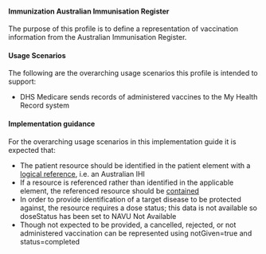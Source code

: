 #### Immunization Australian Immunisation Register
The purpose of this profile is to define a representation of vaccination information from the Australian Immunisation Register.

#### Usage Scenarios
The following are the overarching usage scenarios this profile is intended to support:
* DHS Medicare sends records of administered vaccines to the My Health Record system

#### Implementation guidance
For the overarching usage scenarios in this implementation guide it is expected that:
* The patient resource should be identified in the patient element with a [logical reference](https://www.hl7.org/fhir/STU3/references.html#logical), i.e. an Australian IHI
* If a resource is referenced rather than identified in the applicable element, the referenced resource should be [contained](https://www.hl7.org/fhir/STU3/references.html#contained)
* In order to provide identification of a target disease to be protected against, the resource requires a dose status; this data is not available so doseStatus has been set to NAVU Not Available
* Though not expected to be provided, a cancelled, rejected, or not administered vaccination can be represented using notGiven=true and status=completed 
